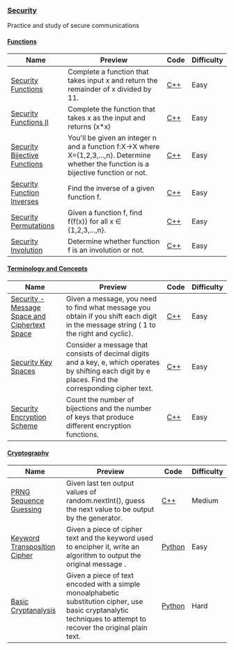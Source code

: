 
### [Security](https://www.hackerrank.com/domains/security)
Practice and study of secure communications


#### [Functions](https://www.hackerrank.com/domains/security/functions)

Name | Preview | Code | Difficulty
---- | ------- | ---- | ----------
[Security Functions](https://www.hackerrank.com/challenges/security-tutorial-functions)|Complete a function that takes input x and return the remainder of x divided by 11.|[C++](functions/security-tutorial-functions.cpp)|Easy
[Security Functions II](https://www.hackerrank.com/challenges/security-function-ii)|Complete the function that takes x as the input and returns (x*x)|[C++](functions/security-function-ii.cpp)|Easy
[Security Bijective Functions](https://www.hackerrank.com/challenges/security-bijective-functions)|You'll be given an integer n and a function f:X→X where X={1,2,3,...,n}.  Determine whether the function is a bijective function or not.|[C++](functions/security-bijective-functions.cpp)|Easy
[Security Function Inverses](https://www.hackerrank.com/challenges/security-inverse-of-a-function)|Find the inverse of a given function f.|[C++](functions/security-inverse-of-a-function.cpp)|Easy
[Security Permutations](https://www.hackerrank.com/challenges/security-tutorial-permutations)|Given a function f, find f(f(x)) for all x ∈ {1,2,3,...,n}.|[C++](functions/security-tutorial-permutations.cpp)|Easy
[Security Involution](https://www.hackerrank.com/challenges/security-involution)|Determine whether function f is an involution or not.|[C++](functions/security-involution.cpp)|Easy

#### [Terminology and Concepts](https://www.hackerrank.com/domains/security/concepts)

Name | Preview | Code | Difficulty
---- | ------- | ---- | ----------
[Security - Message Space and Ciphertext Space](https://www.hackerrank.com/challenges/security-message-space-and-ciphertext-space)|Given a message, you need to find what message you obtain if you shift each digit in the message string ( 1 to the right and cyclic).|[C++](concepts/security-message-space-and-ciphertext-space.cpp)|Easy
[Security Key Spaces](https://www.hackerrank.com/challenges/security-key-spaces)|Consider a message that consists of decimal digits and a key, e, which operates by shifting each digit by e places. Find the corresponding cipher text.|[C++](concepts/security-key-spaces.cpp)|Easy
[Security Encryption Scheme](https://www.hackerrank.com/challenges/security-encryption-scheme)|Count the number of bijections and the number of keys that produce different encryption functions.|[C++](concepts/security-encryption-scheme.cpp)|Easy

#### [Cryptography](https://www.hackerrank.com/domains/security/cryptography)

Name | Preview | Code | Difficulty
---- | ------- | ---- | ----------
[PRNG Sequence Guessing](https://www.hackerrank.com/challenges/prng-sequence-guessing)|Given last ten output values of random.nextInt(), guess the next value to be output by the generator.|[C++](cryptography/prng-sequence-guessing.cpp)|Medium
[Keyword Transposition Cipher](https://www.hackerrank.com/challenges/keyword-transposition-cipher)|Given a piece of cipher text and the keyword used to encipher it, write an algorithm to output the original message .|[Python](cryptography/keyword-transposition-cipher.py)|Easy
[Basic Cryptanalysis](https://www.hackerrank.com/challenges/basic-cryptanalysis)|Given a piece of text encoded with a simple monoalphabetic substitution cipher, use basic cryptanalytic techniques to attempt to recover the original plain text.|[Python](cryptography/basic-cryptanalysis.py)|Hard

